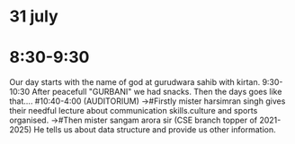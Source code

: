 # 31 july 
# 8:30-9:30
Our day starts with the name of god at gurudwara sahib with kirtan.
9:30-10:30 
After peacefull "GURBANI" we had snacks.
Then the days goes like that....
#10:40-4:00 (AUDITORIUM)
→#Firstly mister harsimran singh gives their needful lecture about communication skills.culture and sports organised.
→#Then mister sangam arora sir
(CSE branch topper of 2021-2025)
He tells us about data structure and provide us other information.

